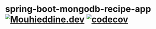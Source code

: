 # spring-boot-mongodb-recipe-app [![Mouhieddine.dev](https://circleci.com/gh/BIRSAx2/spring-boot-mongodb-recipe-app.svg?style=svg)](https://app.circleci.com/pipelines/github/BIRSAx2/spring-boot-mongodb-recipe-app) [![codecov](https://codecov.io/gh/BIRSAx2/spring-boot-mongodb-recipe-app/branch/master/graph/badge.svg?token=9F6Z1HSA0E)](https://codecov.io/gh/BIRSAx2/spring-boot-mongodb-recipe-app)
